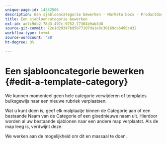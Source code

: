 ```yaml
---
unique-page-id: 14352506
description: Een sjablooncategorie bewerken - Marketo Docs - Productdocumentatie
title: Een sjablooncategorie bewerken
exl-id: ae7c9db2-78d3-497c-9752-77304b9ab3d8
source-git-commit: 72e1d29347bd5b77107da1e9c30169cb6490c432
workflow-type: tm+mt
source-wordcount: '88'
ht-degree: 0%

---
```


# Een sjablooncategorie bewerken {#edit-a-template-category}

We kunnen momenteel geen hele categorie verwijderen of templates bulksgewijs naar een nieuwe rubriek verplaatsen.

Wat u kunt doen is, geef elk malplaatje binnen de Categorie aan of een bestaande Naam van de Categorie of een gloednieuwe naam uit. Hierdoor worden al uw bestaande sjablonen naar een andere map verplaatst. Als de map leeg is, verdwijnt deze.

We werken aan de mogelijkheid om dit en massaal te doen.
